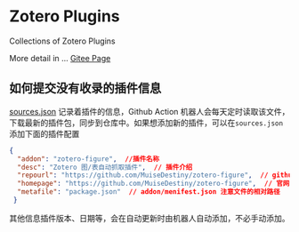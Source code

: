 # Zotero Plugins

Collections of Zotero Plugins

More detail in ...
[Gitee Page](https://zotero-chinese.gitee.io/zotero-plugins/#/)

## 如何提交没有收录的插件信息

[sources.json](https://github.com/l0o0/ZoteroPlugins/blob/main/sources.json) 记录着插件的信息，Github Action 机器人会每天定时读取该文件，下载最新的插件包，同步到仓库中。如果想添加新的插件，可以在`sources.json`添加下面的插件配置

```json
{
  "addon": "zotero-figure",  //插件名称
  "desc": "Zotero 图/表自动抓取插件",  // 插件介绍
  "repourl": "https://github.com/MuiseDestiny/zotero-figure",  // github 仓库地址
  "homepage": "https://github.com/MuiseDestiny/zotero-figure",  // 官网，一般是仓库地址
  "metafile": "package.json"  // addon/menifest.json 注意文件的相对路径
 }
```

其他信息插件版本、日期等，会在自动更新时由机器人自动添加，不必手动添加。
